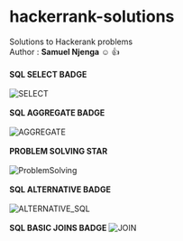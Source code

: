 # hackerrank-solutions
Solutions to Hackerank problems 
<br>
Author :
**Samuel Njenga** :relaxed: :thumbsup:
<br>
<br>
**SQL SELECT BADGE**
<br>
<br>
![SELECT](https://user-images.githubusercontent.com/35728717/161761366-857973d4-69d7-479a-9710-1a9527c31311.png)
<br>
<br>
**SQL AGGREGATE BADGE**
<br>
<br>
![AGGREGATE](https://user-images.githubusercontent.com/35728717/161761450-32b4d2a6-43ee-4791-b639-dee6b62be9f4.png)
<br>
<br>
**PROBLEM SOLVING STAR**
<br>
<br>
![ProblemSolving](https://user-images.githubusercontent.com/35728717/163357605-1a4aec55-819b-455d-9117-dd32f7fda9fd.png)
<br>
<br>
**SQL ALTERNATIVE BADGE**
<br>
<br>
![ALTERNATIVE_SQL](https://user-images.githubusercontent.com/35728717/167369980-9f677b74-84b2-43b4-9c3a-16d2c5fba7a7.png)
<br>
<br>
**SQL BASIC JOINS BADGE**
![JOIN](https://user-images.githubusercontent.com/35728717/167814169-3490adf7-b9ce-4355-95b5-6fa6228dc364.png)
<br>
<br>

